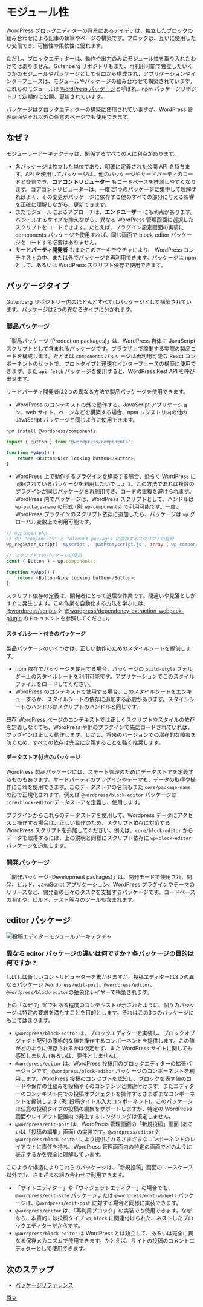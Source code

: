<!--
# Modularity
 -->
# モジュール性

<!--
The WordPress block editor is based around the idea that you can combine independent blocks together to write your post or build your page. Blocks can also use and interact with each other. This makes it very modular and flexible.
 -->
WordPress ブロックエディターの背景にあるアイデアは、独立したブロックの組み合わせによる記事の執筆やページの構築です。ブロックは、互いに使用したり交信でき、可搬性や柔軟性に優れます。

<!--
But the Block Editor does not embrace modularity for its behavior and output only. The Gutenberg repository is also built from the ground up as several reusable and independent modules or packages, that, combined together, lead to the application and interface we all know. These modules are known as [WordPress packages](https://www.npmjs.com/org/wordpress) and are published and updated regularly on the npm package repository.
 -->
ただし、ブロックエディターは、動作や出力のみにモジュール性を取り入れたわけではありません。Gutenberg リポジトリもまた、再利用可能で独立したいくつかのモジュールやパッケージとしてゼロから構成され、アプリケーションやインターフェースは、モジュールやパッケージの組み合わせで構築されています。これらのモジュールは [WordPress パッケージ](https://www.npmjs.com/org/wordpress)と呼ばれ、npm パッケージリポジトリで定期的に公開、更新されています。

<!--
These packages are used to power the Block Editor, but they can be used to power any page in the WordPress Admin or outside.
 -->
パッケージはブロックエディターの構築に使用されていますが、WordPress 管理画面やそれ以外の任意のページでも使用できます。

<!--
## Why?
 -->
## なぜ ?

<!--
Using a modular architecture has several benefits for all the actors involved:
 -->
モジューラーアーキテクチャは、関係するすべての人に利点があります。

<!--
-   Each package is an independent unit and has a well defined public API that is used to interact with other packages and third-party code. This makes it easier for **Core Contributors** to reason about the codebase. They can focus on a single package at a time, understand it and make updates while knowing exactly how these changes could impact all the other parts relying on the given package.
-   A module approach is also beneficial to the **end-user**. It allows to selectively load scripts on different WordPress Admin pages while keeping the bundle size contained. For instance, if we use the components package to power our plugin's settings page, there's no need to load the block-editor package on that page.
-   This architecture also allows **third-party developers** to reuse these packages inside and outside the WordPress context by using these packages as npm or WordPress script dependencies.
 -->
-   各パッケージは独立した単位であり、明確に定義された公開 API を持ちます。API を使用してパッケージは、他のパッケージやサードパーティのコードと交信でき、**コアコントリビューター** もコードベースを推測しやすくなります。コアコントリビューターは、一度に1つのパッケージに集中して理解すればよく、その変更がパッケージに依存する他のすべての部分に与える影響を正確に理解しながら、更新できます。
-   またモジュールによるアプローチは、**エンドユーザー** にも利点があります。バンドルするサイズを抑えながら、異なる WordPress 管理画面に選択したスクリプトをロードできます。たとえば、プラグイン設定画面の実装に components パッケージを使用すれば、同じ画面で block-editor パッケージをロードする必要はありません。
-   **サードパーティ開発者** もまたこのアーキテクチャにより、 WordPress コンテキストの中、または外でパッケージを再利用できます。パッケージは npm として、あるいは WordPress スクリプト依存で使用できます。

<!--
## Types of packages
 -->
## パッケージタイプ

<!--
Almost everything in the Gutenberg repository is built into a package. We can split these packages into two different types:
 -->
Gutenberg リポジトリー内のほとんどすべてはパッケージとして構築されています。パッケージは2つの異なるタイプに分かれます。

<!--
### Production packages
 -->
### 製品パッケージ

<!--
These are the packages that ship in WordPress itself as JavaScript scripts. These constitute the actual production code that runs on your browsers. As an example, there's a `components` package serving as a reusable set of React components used to prototype and build interfaces quickly. There's also an `api-fetch` package that can be used to call WordPress Rest APIs.
 -->
「製品パッケージ (Production packages)」は、WordPress 自体に JavaScript スクリプトとして含まれるパッケージです。ブラウザ上で稼働する実際の製品コードを構成します。たとえば `components` パッケージは再利用可能な React コンポーネントのセットで、プロトタイプと迅速なインターフェースの構築に使用できます。また `api-fetch` パッケージを使用すると、WordPress Rest API を呼び出せます。

<!--
Third-party developers can use these production packages in two different ways:
 -->
サードパーティ開発者は2つの異なる方法で製品パッケージを使用できます。
<!--
-   If you're building a JavaScript application, website, page that runs outside of the context of WordPress, you can consume these packages like any other JavaScript package in the npm registry.
 -->
-   WordPress のコンテキストの外で動作する、JavaScript アプリケーション、web サイト、ページなどを構築する場合、npm レジストリ内の他の JavaScript パッケージと同じように使用できます。

```
npm install @wordpress/components
```

```js
import { Button } from '@wordpress/components';

function MyApp() {
	return <Button>Nice looking button</Button>;
}
```

<!--
-   If you're building a plugin that runs on WordPress, you'd probably prefer consuming the package that ships with WordPress itself. This allows multiple plugins to reuse the same packages and avoid code duplication. In WordPress, these packages are available as WordPress scripts with a handle following this format `wp-package-name` (e.g. `wp-components`). Once you add the script to your own WordPress plugin scripts dependencies, the package will be available on the `wp` global variable.
 -->
-   WordPress 上で動作するプラグインを構築する場合、恐らく WordPress に同梱されているパッケージを利用したいでしょう。この方法であれば複数のプラグインが同じパッケージを再利用でき、コードの重複を避けられます。WordPress 内でパッケージは、WordPress スクリプトとして、ハンドルは`wp-package-name` の形式 (例: `wp-components`) で利用可能です。一度、WordPress プラグインのスクリプト依存に追加したら、パッケージは `wp` グローバル変数上で利用可能です。

<!--
```php
// myplugin.php
// Example of script registration depending on the "components" and "element packages.
wp_register_script( 'myscript', 'pathtomyscript.js', array ('wp-components', "react" ) );
```
 -->
```php
// myplugin.php
// 例: "components" と "element packages に依存するスクリプトの登録
wp_register_script( 'myscript', 'pathtomyscript.js', array ('wp-components', "wp-element" ) );
```

<!--
```js
// Using the package in your scripts
const { Button } = wp.components;

function MyApp() {
	return <Button>Nice looking button</Button>;
}
```
 -->
```js
// スクリプトでのパッケージの使用
const { Button } = wp.components;

function MyApp() {
	return <Button>Nice looking button</Button>;
}
```

<!--
Script dependencies definition can be a tedious task for developers. Mistakes and oversight can happen easily. If you want to learn how you can automate this task. Check the [@wordpress/scripts](https://developer.wordpress.org/block-editor/packages/packages-scripts/#build) and [@wordpress/dependency-extraction-webpack-plugin](https://developer.wordpress.org/block-editor/packages/packages-dependency-extraction-webpack-plugin/) documentation.
 -->
スクリプト依存の定義は、開発者にとって退屈な作業です。間違いや見落としがすぐに発生します。この作業を自動化する方法を学ぶには、[@wordpress/scripts](https://developer.wordpress.org/block-editor/packages/packages-scripts/#build) と [@wordpress/dependency-extraction-webpack-plugin](https://developer.wordpress.org/block-editor/packages/packages-dependency-extraction-webpack-plugin/) のドキュメントを参照してください。

<!--
#### Packages with stylesheets
 -->
#### スタイルシート付きのパッケージ

<!--
Some production packages provide stylesheets to function properly.
 -->
製品パッケージのいくつかは、正しい動作のためのスタイルシートを提供します。

<!--
-   If you're using the package as an npm dependency, the stylesheets will be available on the `build-style` folder of the package. Make sure to load this style file on your application.
-   If you're working in the context of WordPress, you'll have to enqueue these stylesheets or add them to your stylesheets dependencies. The stylesheet handles are the same as the script handles.
 -->
-   npm 依存でパッケージを使用する場合、パッケージの `build-style` フォルダー上のスタイルシートを利用可能です。アプリケーションでこのスタイルファイルをロードしてください。
-   WordPress のコンテキストで使用する場合、このスタイルシートをエンキューするか、スタイルシートの依存に追加する必要があります。スタイルシートのハンドルはスクリプトのハンドルと同じです。

<!--
In the context of existing WordPress pages, if you omit to define the scripts or styles dependencies properly, your plugin might still work properly if these scripts and styles are already loaded there by WordPress or by other plugins, but it's highly recommended to define all your dependencies exhaustively if you want to avoid potential breakage in future versions.
 -->
既存 WordPress ページのコンテキストでは正しくスクリプトやスタイルの依存を定義しなくても、WordPress や他のプラグインで先にロードされていれば、プラグインは正しく動作します。しかし、将来のバージョンでの潜在的な障害を防ぐため、すべての依存は完全に定義することを強く推奨します。

<!--
#### Packages with data stores
 -->
#### データストア付きのパッケージ

<!--
Some WordPress production packages define data stores to handle their state. These stores can also be used by third-party plugins and themes to retrieve data and to manipulate it. The name of these data stores is also normalized following this format `core/package-name` (E.g. the `@wordpress/block-editor` package defines and uses the `core/block-editor` data store).
 -->
WordPress 製品パッケージには、ステート管理のためにデータストアを定義するものもあります。サードパーティのプラグインやテーマも、データの取得や操作にこれを使用できます。このデータストアの名前もまた `core/package-name` の形で正規化されます。例えば `@wordpress/block-editor` パッケージは `core/block-editor` データストアを定義し、使用します。

<!--
If you're using one of these stores to access and manipulate WordPress data in your plugins, don't forget to add the corresponding WordPress script to your own script dependencies for your plugin to work properly. (For instance, if you're retrieving data from the `core/block-editor` store, you should add the `wp-block-editor` package to your script dependencies like shown above).
 -->
プラグインからこれらのデータストアを使用して、Wordpress データにアクセスし操作する場合は、正しい動作のため、スクリプト依存に対応する WordPress スクリプトを追加してください。例えば、`core/block-editor` からデータを取得するには、上の説明と同様にスクリプト依存に `wp-block-editor` パッケージを追加します。

<!--
### Development packages
 -->
### 開発パッケージ

<!--
These are packages used in development mode to help developers with daily tasks to develop, build and ship JavaScript applications, WordPress plugins and themes. They include tools for linting your codebase, building it, testing it...
 -->
「開発パッケージ (Development packages)」は、開発モードで使用され、開発、ビルド、JavaScript アプリケーション、WordPress プラグインやテーマのリリースなど、開発者の日々のタスクを支援するパッケージです。コードベースの lint や、ビルド、テスト等々のツールも含まれます。

<!--
## Editor packages
 -->
## editor パッケージ

<!--
![Post Editor Modules Architecture](https://raw.githubusercontent.com/WordPress/gutenberg/HEAD/docs/explanations/architecture/assets/modules.png)
 -->
![投稿エディターモジュールアーキテクチャ](https://raw.githubusercontent.com/WordPress/gutenberg/HEAD/docs/explanations/architecture/assets/modules.png)

<!--
### What's the difference between the different editor packages? What's the purpose of each package?
 -->
### 異なる editor パッケージの違いは何ですか ? 各パッケージの目的は何ですか ?

<!--
It's often surprising to new contributors to discover that the post editor is constructed as a layered abstraction of three separate packages `@wordpress/edit-post`, `@wordpress/editor`, and `@wordpress/block-editor`.
 -->
しばしば新しいコントリビューターを驚かせますが、投稿エディターは3つの異なるパッケージ `@wordpress/edit-post`、`@wordpress/editor`、`@wordpress/block-editor`の抽象化レイヤーで構築されます。

<!--
The above [Why?](#why) section should provide some context for how individual packages aim to satisfy specific requirements. That applies to these packages as well:
 -->
上の「なぜ ?」節でもある程度のコンテキストが示されたように、個々のパッケージは特定の要求を満たすことを目的とします。それはこの3つのパッケージにも当てはまります。

<!--
-   `@wordpress/block-editor` provides components for implementing a block editor, operating on a primitive value of an array of block objects. It makes no assumptions for how this value is saved, and has no awareness (or requirement) of a WordPress site.
-   `@wordpress/editor` is the enhanced version of the block editor for WordPress posts. It utilizes components from the `@wordpress/block-editor` package. Having an awareness of the concept of a WordPress post, it associates the loading and saving mechanism of the value representing blocks to a post and its content. It also provides various components relevant for working with a post object in the context of an editor (e.g., a post title input component). This package can support editing posts of any post type and does not assume that rendering happens in any particular WordPress screen or layout arrangement.
-   `@wordpress/edit-post` is the implementation of the "New Post" ("Edit Post") screen in the WordPress admin. It is responsible for the layout of the various components provided by `@wordpress/editor` and `@wordpress/block-editor`, with full awareness of how it is presented in the specific screen in the WordPress administrative dashboard.
 -->
-   `@wordpress/block-editor` は、ブロックエディターを実装し、ブロックオブジェクト配列の原始的な値を操作するコンポーネントを提供します。この値がどのように保存されるかは仮定せず、また WordPress サイトに関しても感知しません (あるいは、要件としません)。
-   `@wordpress/editor` は、WordPress 投稿用のブロックエディターの拡張バージョンです。`@wordpress/block-editor` パッケージのコンポーネントを利用します。WordPress 投稿のコンセプトを認知し、ブロックを表す値のロードや保存の仕組みを投稿やそのコンテンツと関連付けます。またエディターのコンテキスト内での投稿オブジェクトを操作するさまざまなコンポーネントを提供します (例: 投稿タイトル入力コンポーネント)。このパッケージは任意の投稿タイプの投稿の編集をサポートしますが、特定の WordPress 画面やレイアウト配置内で発生するレンダリングは仮定しません。
-   `@wordpress/edit-post` は、WordPress 管理画面の「新規投稿」画面 (あるいは「投稿の編集」画面) の実装です。`@wordpress/editor` と `@wordpress/block-editor` により提供されるさまざまなコンポーネントのレイアウトに責任を持ち、WordPress 管理画面内の特定の画面でどのように表示するかを完全に理解しています。

<!--
Structured this way, these packages can be used in a variety of combinations outside the use-case of the "New Post" screen:
 -->
このような構造によりこれらのパッケージは、「新規投稿」画面のユースケース以外でも、さまざまな組み合わせで利用できます。

<!--
-   A `@wordpress/edit-site` or `@wordpress/edit-widgets` package can serve as similar implementations of a "Site Editor" or "Widgets Editor", in much the same way as `@wordpress/edit-post`.
-   `@wordpress/editor` could be used in the implementation of the "Reusable Block" block, since it is essentially a nested block editor associated with the post type `wp_block`.
-   `@wordpress/block-editor` could be used independently from WordPress, or with a completely different save mechanism. For example, it could be used for a comments editor for posts of a site.
 -->
-   「サイトエディター」や「ウィジェットエディター」の場合でも、`@wordpress/edit-site` パッケージまたは `@wordpress/edit-widgets` パッケージは、`@wordpress/edit-post` に対する場合と同様に実装できます。
-   `@wordpress/editor` は、「再利用ブロック」の実装でも使用できます。なぜなら、本質的には投稿タイプ `wp_block` に関連付けられた、ネストしたブロックエディターだからです。
-   `@wordpress/block-editor` は WordPress とは独立して、あるいは完全に異なる保存メカニズムで使用できます。たとえば、サイトの投稿のコメントエディターとして使用できます。

<!--
## Going further
 -->
## 次のステップ

<!--
-   [Package Reference](/docs/reference-guides/packages.md)
 -->
-   [パッケージリファレンス](https://ja.wordpress.org/team/handbook/block-editor/reference-guides/packages/)

[原文](https://github.com/WordPress/gutenberg/blob/trunk/docs/explanations/architecture/modularity.md)

